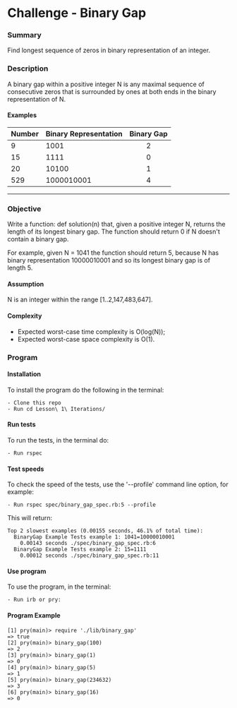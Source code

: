 # Challenge - Binary Gap

### Summary

Find longest sequence of zeros in binary representation of an integer.

### Description

A binary gap within a positive integer N is any maximal sequence of consecutive zeros that is surrounded by ones at both ends in the binary representation of N.

#### Examples

Number  | Binary Representation | Binary Gap
------------- | ------------------------------	| :-------------: |
9 | 1001 | 2
15 | 1111 | 0
20 | 10100 | 1
529 | 1000010001 | 4
***

### Objective
Write a function: def solution(n)
that, given a positive integer N, returns the length of its longest binary gap. The function should return 0 if N doesn't contain a binary gap.

For example, given N = 1041 the function should return 5, because N has binary representation 10000010001 and so its longest binary gap is of length 5.

#### Assumption

N is an integer within the range [1..2,147,483,647].

#### Complexity

- Expected worst-case time complexity is O(log(N));
- Expected worst-case space complexity is O(1).

### Program

#### Installation
To install the program do the following in the terminal:

```
- Clone this repo
- Run cd Lesson\ 1\ Iterations/
```

#### Run tests
To run the tests, in the terminal do:

```
- Run rspec
```

#### Test speeds
To check the speed of the tests, use the '--profile' command line option, for example:

```
- Run rspec spec/binary_gap_spec.rb:5 --profile
```

This will return:

```
Top 2 slowest examples (0.00155 seconds, 46.1% of total time):
  BinaryGap Example Tests example 1: 1041=10000010001
    0.00143 seconds ./spec/binary_gap_spec.rb:6
  BinaryGap Example Tests example 2: 15=1111
    0.00012 seconds ./spec/binary_gap_spec.rb:11
```

#### Use program
To use the program, in the terminal:

```
- Run irb or pry:
```

#### Program Example
```
[1] pry(main)> require './lib/binary_gap'
=> true
[2] pry(main)> binary_gap(100)
=> 2
[3] pry(main)> binary_gap(1)
=> 0
[4] pry(main)> binary_gap(5)
=> 1
[5] pry(main)> binary_gap(234632)
=> 3
[6] pry(main)> binary_gap(16)
=> 0
 ```
